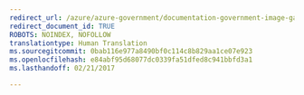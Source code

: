 ```yaml
---
redirect_url: /azure/azure-government/documentation-government-image-gallery
redirect_document_id: TRUE
ROBOTS: NOINDEX, NOFOLLOW
translationtype: Human Translation
ms.sourcegitcommit: 0bab116e977a8490bf0c114c8b829aa1ce07e923
ms.openlocfilehash: e84abf95d68077dc0339fa51dfed8c941bbfd3a1
ms.lasthandoff: 02/21/2017

---
```


